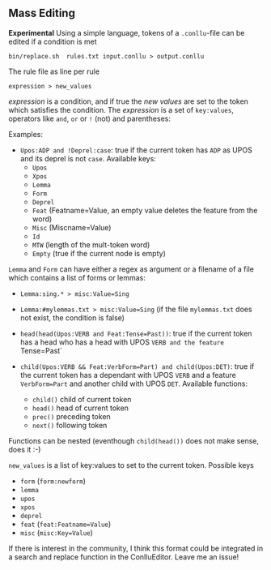 ## Mass Editing

**Experimental** Using a simple language, tokens of a `.conllu`-file can be edited if a condition is met

```
bin/replace.sh  rules.txt input.conllu > output.conllu
```

The rule file as line per rule

```
expression > new_values
```

_expression_ is a condition, and if true the _new values_ are set to the token which satisfies the condition. 
The _expression_ is a set of `key:values`, operators like `and`, `or`  or `!` (not) and parentheses:

Examples: 
* `Upos:ADP and !Deprel:case`: true if the current token has `ADP`  as UPOS and its deprel is not `case`. Available keys:
  * `Upos`
  * `Xpos`
  * `Lemma`
  * `Form`
  * `Deprel`
  * `Feat` (Featname=Value, an empty value deletes the feature from the word)
  * `Misc` (Miscname=Value)
  * `Id`
  * `MTW` (length of the mult-token word)
  * `Empty` (true if the current node is empty)

 `Lemma` and `Form` can have either a regex as argument or a filename of a file which contains a list of forms or lemmas:
  * `Lemma:sing.* > misc:Value=Sing`
  * `Lemma:#mylemmas.txt > misc:Value=Sing` (if the file `mylemmas.txt` does not exist, the condition is false)



* `head(head(Upos:VERB and Feat:Tense=Past))`: true if the current token has a head who has a head with UPOS `VERB and the feature `Tense=Past`
* `child(Upos:VERB && Feat:VerbForm=Part) and child(Upos:DET)`: true if the current token has a dependant with UPOS `VERB`
and a feature `VerbForm=Part` and another child with UPOS `DET`. Available functions:
  * `child()` child of current token
  * `head()` head of current token
  * `prec()` preceding token
  * `next()` following token

Functions can be nested (eventhough `child(head())` does not make sense, does it :-)

`new_values` is a list of key:values to set to the current token. Possible keys
* `form` (`form:newform`)
* `lemma`
* `upos`
* `xpos`
* `deprel`
* `feat`  (`feat:Featname=Value`)
* `misc`  (`misc:Key=Value`)

If there is interest in the community, I think this format could be integrated in a search and replace function in the ConlluEditor.
Leave me an issue!
